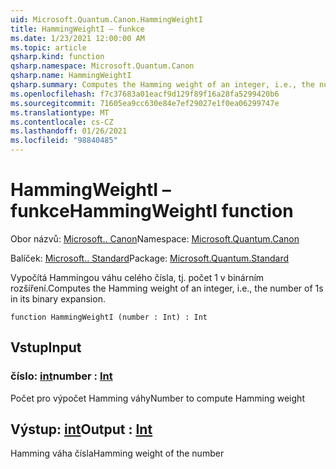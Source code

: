 ```yaml
---
uid: Microsoft.Quantum.Canon.HammingWeightI
title: HammingWeightI – funkce
ms.date: 1/23/2021 12:00:00 AM
ms.topic: article
qsharp.kind: function
qsharp.namespace: Microsoft.Quantum.Canon
qsharp.name: HammingWeightI
qsharp.summary: Computes the Hamming weight of an integer, i.e., the number of 1s in its binary expansion.
ms.openlocfilehash: f7c37683a01eacf9d129f89f16a28fa5299420b6
ms.sourcegitcommit: 71605ea9cc630e84e7ef29027e1f0ea06299747e
ms.translationtype: MT
ms.contentlocale: cs-CZ
ms.lasthandoff: 01/26/2021
ms.locfileid: "98840485"
---
```

# <a name="hammingweighti-function"></a><span data-ttu-id="47afa-102">HammingWeightI – funkce</span><span class="sxs-lookup"><span data-stu-id="47afa-102">HammingWeightI function</span></span>

<span data-ttu-id="47afa-103">Obor názvů: [Microsoft.. Canon](xref:Microsoft.Quantum.Canon)</span><span class="sxs-lookup"><span data-stu-id="47afa-103">Namespace: [Microsoft.Quantum.Canon](xref:Microsoft.Quantum.Canon)</span></span>

<span data-ttu-id="47afa-104">Balíček: [Microsoft.. Standard](https://nuget.org/packages/Microsoft.Quantum.Standard)</span><span class="sxs-lookup"><span data-stu-id="47afa-104">Package: [Microsoft.Quantum.Standard](https://nuget.org/packages/Microsoft.Quantum.Standard)</span></span>


<span data-ttu-id="47afa-105">Vypočítá Hammingou váhu celého čísla, tj. počet 1 v binárním rozšíření.</span><span class="sxs-lookup"><span data-stu-id="47afa-105">Computes the Hamming weight of an integer, i.e., the number of 1s in its binary expansion.</span></span>

```qsharp
function HammingWeightI (number : Int) : Int
```


## <a name="input"></a><span data-ttu-id="47afa-106">Vstup</span><span class="sxs-lookup"><span data-stu-id="47afa-106">Input</span></span>

### <a name="number--int"></a><span data-ttu-id="47afa-107">číslo: [int](xref:microsoft.quantum.lang-ref.int)</span><span class="sxs-lookup"><span data-stu-id="47afa-107">number : [Int](xref:microsoft.quantum.lang-ref.int)</span></span>

<span data-ttu-id="47afa-108">Počet pro výpočet Hamming váhy</span><span class="sxs-lookup"><span data-stu-id="47afa-108">Number to compute Hamming weight</span></span>



## <a name="output--int"></a><span data-ttu-id="47afa-109">Výstup: [int](xref:microsoft.quantum.lang-ref.int)</span><span class="sxs-lookup"><span data-stu-id="47afa-109">Output : [Int](xref:microsoft.quantum.lang-ref.int)</span></span>

<span data-ttu-id="47afa-110">Hamming váha čísla</span><span class="sxs-lookup"><span data-stu-id="47afa-110">Hamming weight of the number</span></span>